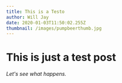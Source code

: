 ```yaml
---
title: This is a Testo
author: Will Jay
date: 2020-01-03T11:50:02.255Z
thumbnail: /images/pumpbeerthumb.jpg
---
```


# This is just a test post


*Let's see what happens.*
